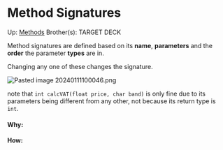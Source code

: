 # Method Signatures

Up: [Methods](methods)
Brother(s):
TARGET DECK


Method signatures are defined based on its **name**, **parameters** and the **order** the parameter **types** are in.

Changing any one of these changes the signature.

![Pasted image 20240111100046.png](pasted_image_20240111100046.png)

note that `int calcVAT(float price, char band)` is only fine due to its parameters being different from any other, not because its return type is `int`.





































#### Why:
#### How:









